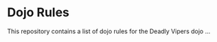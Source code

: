 Dojo Rules
==========

This repository contains a list of dojo rules for the Deadly Vipers dojo
...
